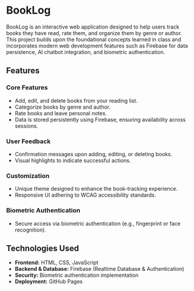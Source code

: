 # BookLog

BookLog is an interactive web application designed to help users track books they have read, rate them, and organize them by genre or author. This project builds upon the foundational concepts learned in class and incorporates modern web development features such as Firebase for data persistence, AI chatbot integration, and biometric authentication.

## Features

### Core Features

- Add, edit, and delete books from your reading list.
- Categorize books by genre and author.
- Rate books and leave personal notes.
- Data is stored persistently using Firebase, ensuring availability across sessions.

### User Feedback

- Confirmation messages upon adding, editing, or deleting books.
- Visual highlights to indicate successful actions.

### Customization

- Unique theme designed to enhance the book-tracking experience.
- Responsive UI adhering to WCAG accessibility standards.

### Biometric Authentication

- Secure access via biometric authentication (e.g., fingerprint or face recognition).

## Technologies Used

- **Frontend:** HTML, CSS, JavaScript
- **Backend & Database:** Firebase (Realtime Database & Authentication)
- **Security:** Biometric authentication implementation
- **Deployment:** GitHub Pages
